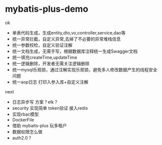 # mybatis-plus-demo
ok
- 单表代码生成，生成entity,dto,vo,controller,service,dao等
- 统一异常拦截，自定义异常,去掉了不必要的异常堆栈信息
- 统一参数校检，自定义验证注解
- 统一文档生成，无需手写，根据数据库注释统一生成Swagger文档
- 统一填充createTime,updateTime
- 统一逻辑删除，开发者无需关注逻辑删除
- 统一mysql乐观锁，通过注解实现乐观锁，避免多人修改数据产生的线程安全问题
- 统一aop日志 打印入参入库+自定义注解

next
- 日志异步写 方案？elk？
- security 实现简单 token验证 接入redis
- 实现rbac模型
- DockerFile 
- 借助 mybaits-plus 玩多租户
- 数据权限怎么做
- auth2.0？